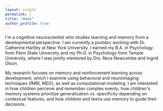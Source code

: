 ```yaml
---
layout: single
permalink: /
title: "Home"
author_profile: true
---
```


I'm a cognitive neuroscientist who studies learning and memory from a developmental perspective. I am currently a postdoc working with Dr. Catherine Hartley at New York University. I earned my B.A. in Psychology from Penn State University and my Ph.D. in Psychology from Temple University, where I was jointly mentored by Drs. Nora Newcombe and Ingrid Olson.

My research focuses on memory and reinforcement learning across development, which I examine using behavioral and neuroimaging techniques (fMRI, MEG), as well as computational modeling. I am interested in how children perceive and remember complex events, how children's memory systems prioritize generalization vs. specificity depending on contextual features, and how children and teens use memory to guide their decisions.